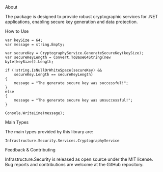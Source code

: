 About

The package is designed to provide robust cryptographic services for .NET applications, enabling secure key generation and data protection.

How to Use

    var keySize = 64;
    var message = string.Empty;

    var secureKey = CryptographyService.GenerateSecureKey(keySize);
    var secureKeyLength = Convert.ToBase64String(new byte[keySize]).Length;

    if (!string.IsNullOrWhiteSpace(secureKey) &&
        secureKey.Length == secureKeyLength)
    {
        message = "The generate secure key was successful!";
    }
    else
    {
        message = "The generate secure key was unsuccessful!";
    }

    Console.WriteLine(message);
    
 
Main Types

The main types provided by this library are:

    Infrastructure.Security.Services.CryptographyService


Feedback & Contributing

Infrastructure.Security is released as open source under the MIT license. Bug reports and contributions are welcome at the GitHub repository.
